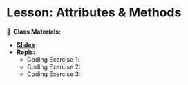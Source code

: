 <!-- .slide: data-background="./Images/header.svg" data-background-repeat="none" data-background-size="40% 40%" data-background-position="center 10%" class="header" -->
# Lesson: Attributes & Methods

<!-- Put a link to the slides so that students can find them -->

**📝 &nbsp;Class Materials:** 
  <!-- Put a link to the slides -->
* [**Slides**](https://docs.google.com/presentation/d/16v-0Ssctzh0Zupkp0kwpUb141fnx7RJoVcLjV_UrSWQ/edit?usp=sharing)
* **Repls:**
  * Coding Exercise 1: 
  * Coding Exercise 2: 
  * Coding Exercise 3: 
  

<!-- > -->
